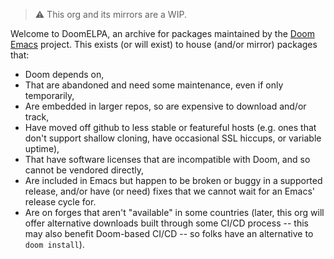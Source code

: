 > :warning: This org and its mirrors are a WIP.

Welcome to DoomELPA, an archive for packages maintained by the [Doom Emacs]
project. This exists (or will exist) to house (and/or mirror) packages that:

- Doom depends on,
- That are abandoned and need some maintenance, even if only temporarily,
- Are embedded in larger repos, so are expensive to download and/or track,
- Have moved off github to less stable or featureful hosts (e.g. ones that 
  don't support shallow cloning, have occasional SSL hiccups, or variable 
  uptime),
- That have software licenses that are incompatible with Doom, and so cannot
  be vendored directly,
- Are included in Emacs but happen to be broken or buggy in a supported release,
  and/or have (or need) fixes that we cannot wait for an Emacs' release cycle 
  for.
- Are on forges that aren't "available" in some countries (later, this org will
  offer alternative downloads built through some CI/CD process -- this may also
  benefit Doom-based CI/CD -- so folks have an alternative to `doom install`).

[Doom Emacs]: https://doomemacs.org
